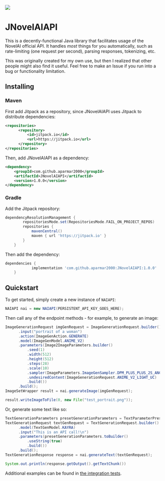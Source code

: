 [![](https://jitpack.io/v/aparmar2000/JNovelAIAPI.svg)](https://jitpack.io/#aparmar2000/JNovelAIAPI)
# JNovelAIAPI

This is a decently-functional Java library that facilitates usage of the NovelAI official API. It handles _most_ things for you automatically, such as rate-limiting (one request per second), parsing responses, tokenizing, etc.

This was originally created for my own use, but then I realized that other people might also find it useful. Feel free to make an Issue if you run into a bug or functionality limitation.

## Installing
### Maven
First add Jitpack as a repository, since JNovelAIAPI uses Jitpack to distribute dependencies:
```xml
<repositories>
      <repository>
          <id>jitpack.io</id>
          <url>https://jitpack.io</url>
      </repository>
</repositories>
```
Then, add JNovelAIAPI as a dependency:
```xml
<dependency>
    <groupId>com.github.aparmar2000</groupId>
    <artifactId>JNovelAIAPI</artifactId>
    <version>1.0.0</version>
</dependency>
```
### Gradle
Add the Jitpack repository:
```gradle
dependencyResolutionManagement {
		repositoriesMode.set(RepositoriesMode.FAIL_ON_PROJECT_REPOS)
		repositories {
			mavenCentral()
			maven { url 'https://jitpack.io' }
		}
	}
```
Then add the dependency:
```gradle
dependencies {
	        implementation 'com.github.aparmar2000:JNovelAIAPI:1.0.0'
	}
```

## Quickstart
To get started, simply create a new instance of `NAIAPI`:
```java
NAIAPI nai = new NAIAPI(PERSISTENT_API_KEY_GOES_HERE);
```
Then call any of the endpoint methods - for example, to generate an image:
```java
ImageGenerationRequest imgGenRequest = ImageGenerationRequest.builder()
      .input("portrait of a woman")
      .action(ImageGenAction.GENERATE)
      .model(ImageGenModel.ANIME_V2)
      .parameters(Image2ImageParameters.builder()
          .seed(1)
          .width(512)
          .height(512)
          .steps(28)
          .scale(10)
          .sampler(ImageParameters.ImageGenSampler.DPM_PLUS_PLUS_2S_ANCESTRAL)
          .undesiredContent(ImageGenerationRequest.ANIME_V2_LIGHT_UC)
          .build())
      .build();
ImageSetWrapper result = nai.generateImage(imgGenRequest);

result.writeImageToFile(0, new File("test_portrait.png"));
```
Or, generate some text like so:
```java
TextGenerationParameters presetGenerationParameters = TextParameterPresets.getPresetByExtendedName("Plotfish");
TextGenerationRequest textGenRequest = TextGenerationRequest.builder()
      .model(TextGenModel.KAYRA)
      .input("This is an API call!\n")
      .parameters(presetGenerationParameters.toBuilder()
          .useString(true)
          .build())
      .build();
TextGenerationResponse response = nai.generateText(textGenRequest);

System.out.println(response.getOutput().getTextChunk())
```

Additional examples can be found in [the integration tests](src/test/java/aparmar/nai).
